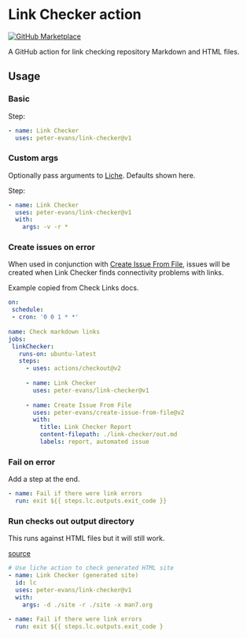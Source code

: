 # Link Checker action

[![GitHub Marketplace](https://img.shields.io/badge/Marketplace-Link%20Checker-blue.svg?colorA=24292e&colorB=0366d6&style=flat&longCache=true&logo=github)](https://github.com/marketplace/actions/link-checker)

A GitHub action for link checking repository Markdown and HTML files.


## Usage

### Basic

Step:

```yaml
- name: Link Checker
  uses: peter-evans/link-checker@v1
```

### Custom args

Optionally pass arguments to [Liche](https://github.com/raviqqe/liche). Defaults shown here.

Step:

```yaml
- name: Link Checker
  uses: peter-evans/link-checker@v1
  with:
    args: -v -r *
 ```
 
### Create issues on error
 
When used in conjunction with [Create Issue From File](https://github.com/peter-evans/create-issue-from-file), issues will be created when Link Checker finds connectivity problems with links.

Example copied from Check Links docs.
 
 ```yaml
 on:
  schedule:
  - cron: '0 0 1 * *'
  
name: Check markdown links
jobs:
  linkChecker:
    runs-on: ubuntu-latest
    steps:
      - uses: actions/checkout@v2
      
      - name: Link Checker
        uses: peter-evans/link-checker@v1
        
      - name: Create Issue From File
        uses: peter-evans/create-issue-from-file@v2
        with:
          title: Link Checker Report
          content-filepath: ./link-checker/out.md
          labels: report, automated issue
```

### Fail on error

Add a step at the end.

```yaml
- name: Fail if there were link errors
  run: exit ${{ steps.lc.outputs.exit_code }}
```

### Run checks out output directory

This runs against HTML files but it will still work.

[source](https://github.com/fluxcd/flux/blob/master/.github/workflows/docs.yaml)

```yaml
# Use liche action to check generated HTML site
- name: Link Checker (generated site)
  id: lc
  uses: peter-evans/link-checker@v1
  with:
    args: -d ./site -r ./site -x man7.org
    
- name: Fail if there were link errors
  run: exit ${{ steps.lc.outputs.exit_code }
```

